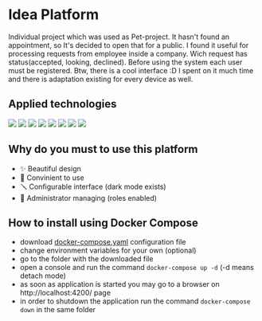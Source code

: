 # Idea Platform

Individual project which was used as Pet-project. It hasn't found an appointment, so It's decided to open that for a public. I found it useful for processing requests from employee inside a company. Wich request has status(accepted, looking, declined). Before using the system each user must be registered. Btw, there is a cool interface :D I spent on it much time and there is adaptation existing for every device as well.

## Applied technologies

<img src="https://img.shields.io/badge/Angular-DD0031?style=for-the-badge&logo=angular&logoColor=white" /> <img src="https://img.shields.io/badge/Spring_Boot-F2F4F9?style=for-the-badge&logo=spring-boot" /> <img src="https://img.shields.io/badge/Spring_Security-6DB33F?style=for-the-badge&logo=Spring-Security&logoColor=white" /> <img src="https://img.shields.io/badge/Docker-2CA5E0?style=for-the-badge&logo=docker&logoColor=white" /> <img src="https://img.shields.io/badge/apache_maven-C71A36?style=for-the-badge&logo=apachemaven&logoColor=white" /> <img src="https://img.shields.io/badge/rabbitmq-%23FF6600.svg?&style=for-the-badge&logo=rabbitmq&logoColor=white" /> <img src="https://img.shields.io/badge/MySQL-005C84?style=for-the-badge&logo=mysql&logoColor=white" /> <img src="https://img.shields.io/badge/Hibernate-59666C?style=for-the-badge&logo=Hibernate&logoColor=white" />

## Why do you must to use this platform

- ✨ Beautiful design
- 🙂 Convinient to use
- 🪛 Configurable interface (dark mode exists)
- 🔪 Administrator managing (roles enabled)

## How to install using Docker Compose

- download [docker-compose.yaml](https://github.com/dneversky/Idea/blob/master/docker-compose.yaml) configuration file
- change environment variables for your own (optional)
- go to the folder with the downloaded file
- open a console and run the command `docker-compose up -d` (-d means detach mode)
- as soon as application is started you may go to a browser on http://localhost:4200/ page 
- in order to shutdown the application run the command `docker-compose down` in the same folder
